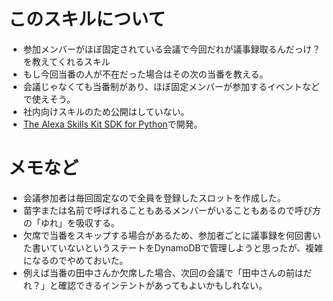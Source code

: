 # このスキルについて
- 参加メンバーがほぼ固定されている会議で今回だれが議事録取るんだっけ？を教えてくれるスキル
- もし今回当番の人が不在だった場合はその次の当番を教える。
- 会議じゃなくても当番制があり、ほぼ固定メンバーが参加するイベントなどで使えそう。
- 社内向けスキルのため公開はしていない。
- [The Alexa Skills Kit SDK for Python](https://github.com/alexa/alexa-skills-kit-sdk-for-python)で開発。

# メモなど
- 会議参加者は毎回固定なので全員を登録したスロットを作成した。
- 苗字または名前で呼ばれることもあるメンバーがいることもあるので呼び方の「ゆれ」を吸収する。
- 欠席で当番をスキップする場合があるため、参加者ごとに議事録を何回書いた書いていないというステートをDynamoDBで管理しようと思ったが、複雑になるのでやめておいた。
- 例えば当番の田中さんか欠席した場合、次回の会議で「田中さんの前はだれ？」と確認できるインテントがあってもよいかもしれない。
